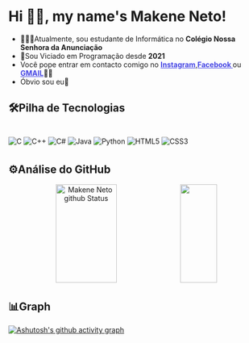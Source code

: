 # Hi 👋🏾, my name's Makene Neto!
<ul>
    <li>🧑🏿‍💻Atualmente, sou estudante de Informática no <b>Colégio Nossa Senhora da Anunciação</b></li>
    <li>💓Sou Viciado em Programação desde <b>2021</b></li>
    <li>Você pope entrar em contacto comigo no <a style="color: rgb(69, 69, 228)" href="https://www.instagram.com/n.makeny/"><b>Instagram</b></a>,<a style="color: rgb(69, 69, 228)" href="https://www.facebook.com/N.Makeny" target="_blank"><b>Facebook </b></a> ou <a style="color: rgb(69, 69, 228)" href="mailto:cmp.1a.makeneto17@gmailcom" target="_blank"><b>GMAIL</b></a>🤝🏾</li>
    <li> Óbvio sou eu🙈</li>
</ul>


## 🛠️Pilha de Tecnologias

<div style="display: inline_block; margin: 35px 0px;">

<img align="center" src="https://img.shields.io/badge/C-00599C?style=for-the-badge&logo=c&logoColor=white" alt="C"></img>
<img align="center" src="https://img.shields.io/badge/C%2B%2B-00599C?style=for-the-badge&logo=c%2B%2B&logoColor=white" alt="C++"></img>
<img align="center" src="https://img.shields.io/badge/C%23-239120?style=for-the-badge&logo=c-sharp&logoColor=whit" alt="C#"></img>
<img align="center" src="https://img.shields.io/badge/Java-ED8B00?style=for-the-badge&logo=openjdk&logoColor=white" alt="Java"></img>
<img align="center" src="https://img.shields.io/badge/Python-14354C?style=for-the-badge&logo=python&logoColor=white" alt="Python"></img>
<img align="center" src="https://img.shields.io/badge/HTML5-E34F26?style=for-the-badge&logo=html5&logoColor=white" alt="HTML5"></img>
<img align="center" src="https://img.shields.io/badge/CSS3-1572B6?style=for-the-badge&logo=css3&logoColor=white" alt="CSS3"></img>
</div>

## ⚙️Análise do GitHub
<div align="center">
        <img width="49%" height="195px" src="https://github-readme-stats.vercel.app/api?username=makeneto&show_icons=true&count_private=true&hide_border=true&title_color=08112b&text_color=4c9e7b&bg_color=d1feff" alt="Makene Neto github Status"/>
        <img width="38%" height="195px" src="https://github-readme-stats.vercel.app/api/top-langs/?username=makeneto&layout=compact&hide_border=true&title_color=08112b&text_color4c9e7b&bg&bg_color=d1feff"/>
</div>

## 📊Graph
[![Ashutosh's github activity graph](https://github-readme-activity-graph.vercel.app/graph?username=makeneto&bg_color=d1feff&color=08112b&line=4c9e7b&point=053f5c&area=true&hide_border=true)](https://github.com/ashutosh00710/github-readme-activity-graph)
